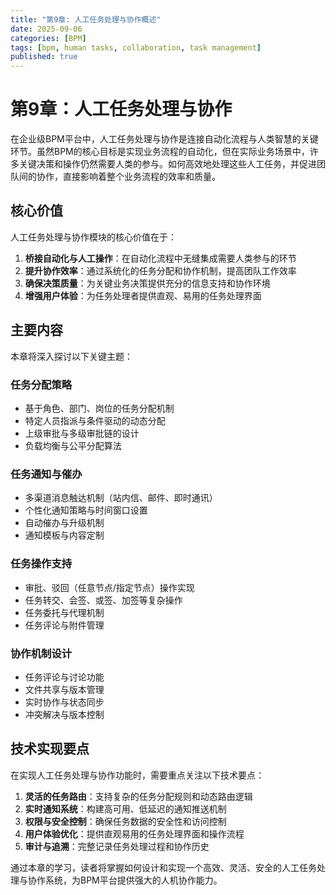 ```yaml
---
title: "第9章: 人工任务处理与协作概述"
date: 2025-09-06
categories: [BPM]
tags: [bpm, human tasks, collaboration, task management]
published: true
---
```

# 第9章：人工任务处理与协作

在企业级BPM平台中，人工任务处理与协作是连接自动化流程与人类智慧的关键环节。虽然BPM的核心目标是实现业务流程的自动化，但在实际业务场景中，许多关键决策和操作仍然需要人类的参与。如何高效地处理这些人工任务，并促进团队间的协作，直接影响着整个业务流程的效率和质量。

## 核心价值

人工任务处理与协作模块的核心价值在于：

1. **桥接自动化与人工操作**：在自动化流程中无缝集成需要人类参与的环节
2. **提升协作效率**：通过系统化的任务分配和协作机制，提高团队工作效率
3. **确保决策质量**：为关键业务决策提供充分的信息支持和协作环境
4. **增强用户体验**：为任务处理者提供直观、易用的任务处理界面

## 主要内容

本章将深入探讨以下关键主题：

### 任务分配策略
- 基于角色、部门、岗位的任务分配机制
- 特定人员指派与条件驱动的动态分配
- 上级审批与多级审批链的设计
- 负载均衡与公平分配算法

### 任务通知与催办
- 多渠道消息触达机制（站内信、邮件、即时通讯）
- 个性化通知策略与时间窗口设置
- 自动催办与升级机制
- 通知模板与内容定制

### 任务操作支持
- 审批、驳回（任意节点/指定节点）操作实现
- 任务转交、会签、或签、加签等复杂操作
- 任务委托与代理机制
- 任务评论与附件管理

### 协作机制设计
- 任务评论与讨论功能
- 文件共享与版本管理
- 实时协作与状态同步
- 冲突解决与版本控制

## 技术实现要点

在实现人工任务处理与协作功能时，需要重点关注以下技术要点：

1. **灵活的任务路由**：支持复杂的任务分配规则和动态路由逻辑
2. **实时通知系统**：构建高可用、低延迟的通知推送机制
3. **权限与安全控制**：确保任务数据的安全性和访问控制
4. **用户体验优化**：提供直观易用的任务处理界面和操作流程
5. **审计与追溯**：完整记录任务处理过程和协作历史

通过本章的学习，读者将掌握如何设计和实现一个高效、灵活、安全的人工任务处理与协作系统，为BPM平台提供强大的人机协作能力。